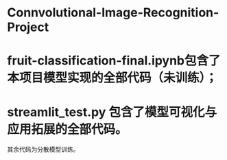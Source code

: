 Connvolutional-Image-Recognition-Project
================
fruit-classification-final.ipynb包含了本项目模型实现的全部代码（未训练）；
================
streamlit_test.py 包含了模型可视化与应用拓展的全部代码。
================
其余代码为分散模型训练。
